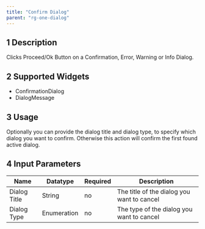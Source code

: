```yaml
---
title: "Confirm Dialog"
parent: "rg-one-dialog"
---
```


## 1 Description

Clicks Proceed/Ok Button on a Confirmation, Error, Warning or Info Dialog.

## 2 Supported Widgets

* ConfirmationDialog
* DialogMessage

## 3 Usage

Optionally you can provide the dialog title and dialog type, to specify which dialog you want to confirm. Otherwise this action will confirm the first found active dialog.

## 4 Input Parameters

Name | Datatype | Required | Description
--- | --- | --- | ---
Dialog Title | String | no | The title of the dialog you want to cancel
Dialog Type | Enumeration | no | The type of the dialog you want to cancel
